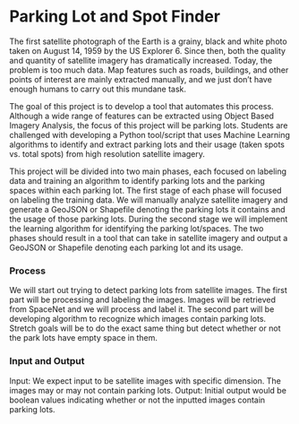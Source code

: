 # Parking Lot and Spot Finder
The first satellite photograph of the Earth is a grainy, black and white photo taken on August 14, 1959 by the US Explorer 6. Since then, both the quality and quantity of satellite imagery has dramatically increased. Today, the problem is too much data. Map features such as roads, buildings, and other points of interest are mainly extracted manually, and we just don’t have enough humans to carry out this mundane task.

The goal of this project is to develop a tool that automates this process. Although a wide range of features can be extracted using Object Based Imagery Analysis, the focus of this project will be parking lots. Students are challenged with developing a Python tool/script that uses Machine Learning algorithms to identify and extract parking lots and their usage (taken spots vs. total spots) from high resolution satellite imagery.

This project will be divided into two main phases, each focused on labeling data and training an algorithm to identify parking lots and the parking spaces within each parking lot. The first stage of each phase will focused on labeling the training data. We will manually analyze satellite imagery and generate a GeoJSON or Shapefile denoting the parking lots it contains and the usage of those parking lots. During the second stage we will implement the learning algorithm for identifying the parking lot/spaces. The two phases should result in a tool that can take in satellite imagery and output a GeoJSON or Shapefile denoting each parking lot and its usage. 

### Process
We will start out trying to detect parking lots from satellite images. The first part will be processing and labeling the images. Images will be retrieved from SpaceNet and we will process and label it. The second part will be developing algorithm to recognize which images contain parking lots. 
Stretch goals will be to do the exact same thing but detect whether or not the park lots have empty space in them.
### Input and Output
Input: We expect input to be satellite images with specific dimension. The images may or may not contain parking lots.
Output: Initial output would be boolean values indicating whether or not the inputted images contain parking lots.
